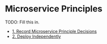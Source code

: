 # Microservice Principles

TODO: Fill this in.

* [1. Record Microservice Principle Decisions](0001-record-microservice-principle-decisions.md)
* [2. Deploy Independently](0002-deploy-independently.md)
